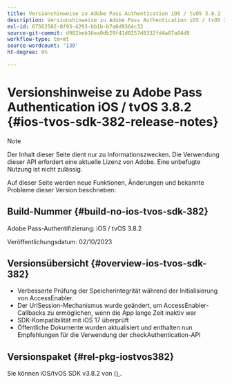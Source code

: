 ```yaml
---
title: Versionshinweise zu Adobe Pass Authentication iOS / tvOS 3.8.2
description: Versionshinweise zu Adobe Pass Authentication iOS / tvOS 3.8.2
exl-id: 67562582-8f93-4293-bb1b-b7a6d9364c32
source-git-commit: d982beb16ea0db29f41d0257d8332fd4a07a84d8
workflow-type: tm+mt
source-wordcount: '130'
ht-degree: 0%

---
```


# Versionshinweise zu Adobe Pass Authentication iOS / tvOS 3.8.2 {#ios-tvos-sdk-382-release-notes}

>[!NOTE]
>
>Der Inhalt dieser Seite dient nur zu Informationszwecken. Die Verwendung dieser API erfordert eine aktuelle Lizenz von Adobe. Eine unbefugte Nutzung ist nicht zulässig.

Auf dieser Seite werden neue Funktionen, Änderungen und bekannte Probleme dieser Version beschrieben:

## Build-Nummer {#build-no-ios-tvos-sdk-382}

Adobe Pass-Authentifizierung: iOS / tvOS 3.8.2

Veröffentlichungsdatum: 02/10/2023



## Versionsübersicht {#overview-ios-tvos-sdk-382}

* Verbesserte Prüfung der Speicherintegrität während der Initialisierung von AccessEnabler.
* Der UrlSession-Mechanismus wurde geändert, um AccessEnabler-Callbacks zu ermöglichen, wenn die App lange Zeit inaktiv war
* SDK-Kompatibilität mit iOS 17 überprüft
* Öffentliche Dokumente wurden aktualisiert und enthalten nun Empfehlungen für die Verwendung der checkAuthentication-API


## Versionspaket {#rel-pkg-iostvos382}

Sie können iOS/tvOS SDK v3.8.2 von ([) ](https://tve.zendesk.com/hc/en-us/articles/204963209-iOS-tvOS-Native-AccessEnabler-Library).

